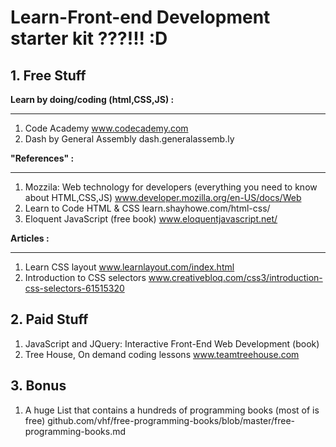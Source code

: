 # **Learn-Front-end Development starter kit ???!!! :D**

## 1. Free Stuff

**Learn by doing/coding (html,CSS,JS) :**

----------
1. Code Academy
www.codecademy.com
2. Dash by General Assembly
dash.generalassemb.ly

**"References" :**

----------
1. Mozzila: Web technology for developers (everything you need to know about HTML,CSS,JS)
www.developer.mozilla.org/en-US/docs/Web
2. Learn to Code HTML & CSS
learn.shayhowe.com/html-css/
3. Eloquent JavaScript (free book)
www.eloquentjavascript.net/

**Articles :**

----------
1. Learn CSS layout
www.learnlayout.com/index.html
2. Introduction to CSS selectors
www.creativebloq.com/css3/introduction-css-selectors-61515320

## 2. Paid Stuff
1. JavaScript and JQuery: Interactive Front-End Web Development (book)
2. Tree House, On demand coding lessons www.teamtreehouse.com

## 3. Bonus
1. A huge List that contains a hundreds of programming books (most of is free)
github.com/vhf/free-programming-books/blob/master/free-programming-books.md
